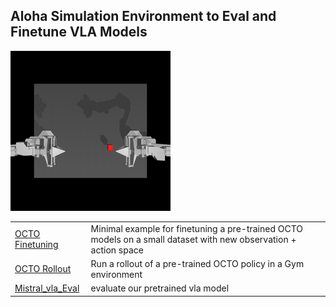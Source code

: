 ## Aloha Simulation Environment to Eval and Finetune VLA Models
![Rollout Demo](https://github.com/lyq0241/aloha_env/raw/main/assets/rollout_video_0_36ce4a4640ac0a49b2b9.gif)


|                                                                      |                                                                                                                 |
|----------------------------------------------------------------------|-----------------------------------------------------------------------------------------------------------------|
| [OCTO Finetuning](finetune_new_observation_action.py)    | Minimal example for finetuning a pre-trained OCTO models on a small dataset with new observation + action space |
| [OCTO Rollout](eval_octo_model.py)                        | Run a rollout of a pre-trained OCTO policy in a Gym environment                                                 |
| [Mistral_vla_Eval](eval_mistralvla.py)                               | evaluate our pretrained vla model   


##
